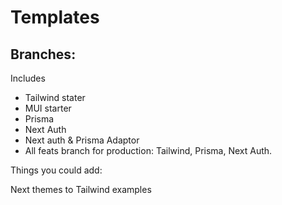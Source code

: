 # Templates 

## Branches:

Includes 

- Tailwind stater 
- MUI starter 
- Prisma 
- Next Auth
- Next auth & Prisma Adaptor
- All feats branch for production: Tailwind, Prisma, Next Auth.

Things you could add:

Next themes to Tailwind examples